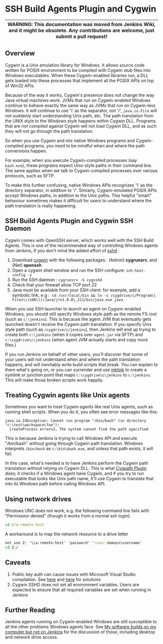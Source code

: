 # SSH Build Agents Plugin and Cygwin

| WARNING: This documentation was moved from Jenkins Wiki, and it might be obsolete. Any contributions are welcome, just submit a pull request! |
| --- |

## Overview

Cygwin is a Unix emulation library for Windows.
It allows source code written for POSIX environment to be compiled with Cygwin stub files into Windows executables.
When these Cygwin-enabled libraries run, a DLL gets loaded into these processes that implement all the POSIX APIs on top of Win32 APIs.

Because of the way it works, Cygwin's presence does not change the way Java virtual machines work.
JVMs that run on Cygwin-enabled Windows continue to behave exactly the same way as JVMs that run on Cygwin-less Windows.
It will continue to use '\\' as the separator, not '/', `java.io.File` will not suddenly start understanding Unix path, etc.
The path translation from the UNIX style to the Windows style happens within Cygwin DLL.
Programs that are not compiled against Cygwin will not load Cygwin DLL, and as such they will not go through the path translation.

So when you use Cygwin and mix native Windows programs and Cygwin-compiled programs, you need to be mindful when and where the path conversions happen.

For example, when you execute Cygwin-compiled processes (say `bash.exe`), these programs expect Unix-style paths in their command line.
The same applies when we talk to Cygwin-compiled processes over various protocols, such as SFTP.

To make this further confusing, native Windows APIs recognizes '\\' as the directory separator, in addition to '/'.
Simiarly, Cygwin-emulated POSIX APIs accept Windows paths, in addition to the Unix paths.
This helpful "smart" behaviour sometimes makes it difficult for users to understand where the path translation is really happening.

## SSH Build Agents Plugin and Cygwin SSH Daemon

Cygwin comes with OpenSSH server, which works well with the SSH Build Agents.
This is one of the recommended way of controlling Windows agents from Jenkins, if you don't mind the added effort of [sshd](http://www.noah.org/ssh/cygwin-sshd.html) :

1. Download [cygwin](https://cygwin.com/install.html) with the following packages:  (Admin) **cygrunsrv**, and (Net) **openssh**
2.  Open a cygwin shell window and run the SSH configure: `ssh-host-config -y`
3.  Run the SSH daemon : `cygrunsrv -S cygsshd`
4.  Check that your firewall allow TCP port 22
5.  Java must be available from your SSH client: for example, add a symbolic link, e.g :  
`cd /usr/local/bin && ln -s /cygdrive/c/Program\\ Files\\(x86\\)/Java/jre1.8.0\_211/bin/java.exe java`

When you use SSH launcher to launch an agent on Cygwin-enabled Windows,
you should still specify Windows style path as the remote FS root (such as `c:\jenkins`).
This is because the agent JVM that eventually gets launched doesn't receive the Cygwin path translation.
If you specify Unix style path (such as `/cygdrive/c/jenkins`),
then Jenkins will end up trying to create both `c:\jenkins` (when it copies over `agent.jar` via SFTP) and `c:\cygdrive\c\jenkins` (when agent JVM actually starts and copy more files.)

If you run Jenkins on behalf of other users,
you'll discover that some of your users will not understand when and where the path translation happens,
and will inevitably write build scripts that break.
You can explain to them what's going on, or you can surrender and use [mklink](http://technet.microsoft.com/en-us/library/cc753194.aspx) to create a symlink or junction point that maps `c:\cygdrive\c\jenkins` to `c:\jenkins`.
This will make those broken scripts work happily.

## Treating Cygwin agents like Unix agents

Sometimes you want to treat Cygwin agents like real Unix agents, such as running shell scripts.
When you do it, you often see error messages like this:

    java.io.IOException: Cannot run program "/bin/bash" (in directory "c:\test\workspace\foo"):
      CreateProcess error=3, The system cannot find the path specified

This is because Jenkins is trying to call Windows API and execute "/bin/bash" without going through Cygwin path translation.
Windows interprets `/bin/bash` as `c:\bin\bash.exe`, and unless that path exists, it will fail.

In this case, what's needed is to have Jenkins perform the Cygwin path translation without relying on Cygwin DLL.
This is what [Cygpath Plugin](https://plugins.jenkins.io/cygpath) does;
it checks if a Windows agent have Cygwin, and if you try to run executable that looks like Unix path name, it'll use Cygwin to translate that into its Windows path before calling Windows API.

## Using network drives

Windows UNC does not work, e.g. the following command line fails with "Permission denied" (though it works from a normal ssh login).

```bat
cd //a-remote-host
```

A workaround is to map the network resource to a drive letter

```bat
net use Z: '\\a-remote-host' 'password' '/user:domain\username'
cd Z:/
```

## Caveats

1. Public key auth can cause issues with Microsoft Visual Studio compilation. See [here](https://cygwin.com/cygwin-ug-net/ntsec.html#ntsec-nopasswd3) and 
[here](http://stackoverflow.com/questions/12325096/notorious-visual-studio-error-c1902-vs-configuration#comment37501198_12325096)
for solutions
2. Cygwin SSHD does not set all environment variables. 
Users are expected to ensure that all required variables are set when running in Jenkins

## Further Reading

Jenkins agents running on Cygwin-enabled Windows are still susceptible to all the other problems Windows agents face. 
See [My software builds on my computer but not on Jenkins](https://wiki.jenkins.io/display/JENKINS/My+software+builds+on+my+computer+but+not+on+Jenkins)
for the discussion of those, including desktop and network drive access.
